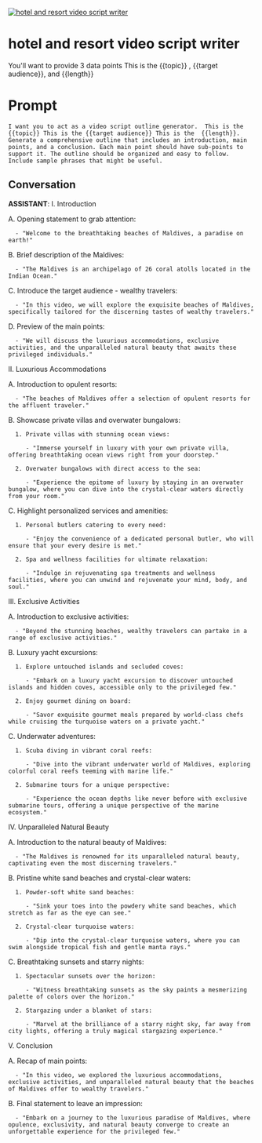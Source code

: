 
[![hotel and resort video script writer](https://flow-prompt-covers.s3.us-west-1.amazonaws.com/icon/minimalist/mini_5.png)]()
# hotel and resort video script writer 
You'll want to provide 3 data points  This is the {{topic}} , {{target audience}}, and   {{length}}

# Prompt

```
I want you to act as a video script outline generator.  This is the {{topic}} This is the {{target audience}} This is the  {{length}}. Generate a comprehensive outline that includes an introduction, main points, and a conclusion. Each main point should have sub-points to support it. The outline should be organized and easy to follow. Include sample phrases that might be useful.
```

## Conversation

**ASSISTANT**: I. Introduction

   A. Opening statement to grab attention:

      - "Welcome to the breathtaking beaches of Maldives, a paradise on earth!"

   B. Brief description of the Maldives:

      - "The Maldives is an archipelago of 26 coral atolls located in the Indian Ocean."

   C. Introduce the target audience - wealthy travelers:

      - "In this video, we will explore the exquisite beaches of Maldives, specifically tailored for the discerning tastes of wealthy travelers."

   D. Preview of the main points:

      - "We will discuss the luxurious accommodations, exclusive activities, and the unparalleled natural beauty that awaits these privileged individuals."



II. Luxurious Accommodations

   A. Introduction to opulent resorts:

      - "The beaches of Maldives offer a selection of opulent resorts for the affluent traveler."

   B. Showcase private villas and overwater bungalows:

      1. Private villas with stunning ocean views:

         - "Immerse yourself in luxury with your own private villa, offering breathtaking ocean views right from your doorstep."

      2. Overwater bungalows with direct access to the sea:

         - "Experience the epitome of luxury by staying in an overwater bungalow, where you can dive into the crystal-clear waters directly from your room."

   C. Highlight personalized services and amenities:

      1. Personal butlers catering to every need:

         - "Enjoy the convenience of a dedicated personal butler, who will ensure that your every desire is met."

      2. Spa and wellness facilities for ultimate relaxation:

         - "Indulge in rejuvenating spa treatments and wellness facilities, where you can unwind and rejuvenate your mind, body, and soul."



III. Exclusive Activities

   A. Introduction to exclusive activities:

      - "Beyond the stunning beaches, wealthy travelers can partake in a range of exclusive activities."

   B. Luxury yacht excursions:

      1. Explore untouched islands and secluded coves:

         - "Embark on a luxury yacht excursion to discover untouched islands and hidden coves, accessible only to the privileged few."

      2. Enjoy gourmet dining on board:

         - "Savor exquisite gourmet meals prepared by world-class chefs while cruising the turquoise waters on a private yacht."

   C. Underwater adventures:

      1. Scuba diving in vibrant coral reefs:

         - "Dive into the vibrant underwater world of Maldives, exploring colorful coral reefs teeming with marine life."

      2. Submarine tours for a unique perspective:

         - "Experience the ocean depths like never before with exclusive submarine tours, offering a unique perspective of the marine ecosystem."



IV. Unparalleled Natural Beauty

   A. Introduction to the natural beauty of Maldives:

      - "The Maldives is renowned for its unparalleled natural beauty, captivating even the most discerning travelers."

   B. Pristine white sand beaches and crystal-clear waters:

      1. Powder-soft white sand beaches:

         - "Sink your toes into the powdery white sand beaches, which stretch as far as the eye can see."

      2. Crystal-clear turquoise waters:

         - "Dip into the crystal-clear turquoise waters, where you can swim alongside tropical fish and gentle manta rays."

   C. Breathtaking sunsets and starry nights:

      1. Spectacular sunsets over the horizon:

         - "Witness breathtaking sunsets as the sky paints a mesmerizing palette of colors over the horizon."

      2. Stargazing under a blanket of stars:

         - "Marvel at the brilliance of a starry night sky, far away from city lights, offering a truly magical stargazing experience."



V. Conclusion

   A. Recap of main points:

      - "In this video, we explored the luxurious accommodations, exclusive activities, and unparalleled natural beauty that the beaches of Maldives offer to wealthy travelers."

   B. Final statement to leave an impression:

      - "Embark on a journey to the luxurious paradise of Maldives, where opulence, exclusivity, and natural beauty converge to create an unforgettable experience for the privileged few."


